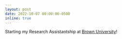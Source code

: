 ```yaml
---
layout: post
date: 2022-10-07 00:00:00-0500
inline: true
---
```


Starting my Research Assistantship at [Brown University](https://cs.brown.edu/)!
